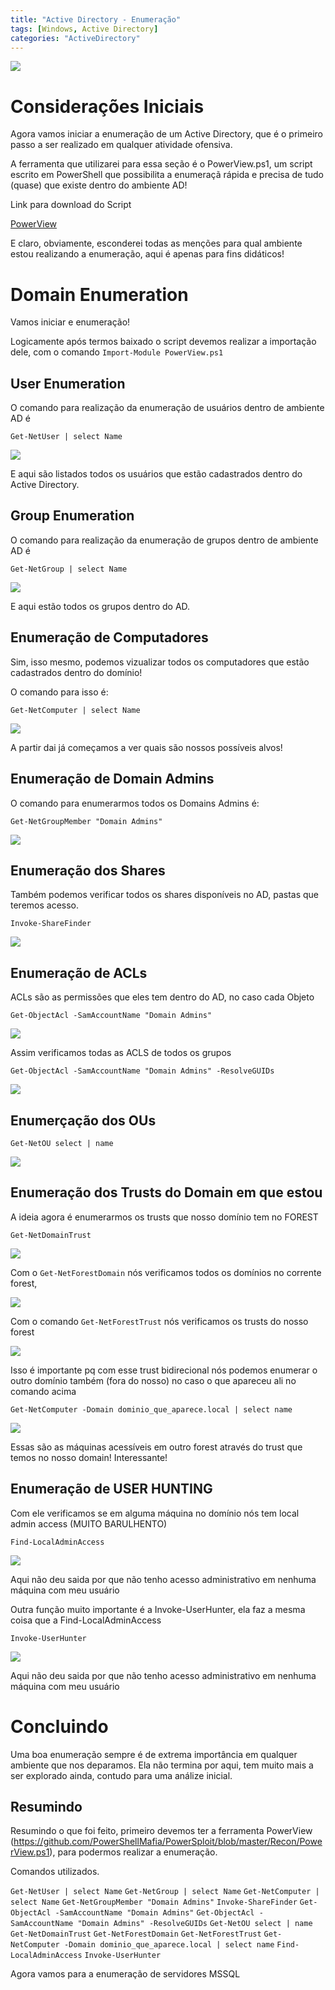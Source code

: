 ```yaml
---
title: "Active Directory - Enumeração"
tags: [Windows, Active Directory]
categories: "ActiveDirectory"
---
```


![](https://raw.githubusercontent.com/0x4rt3mis/0x4rt3mis.github.io/master/img/active-enum/enum.jpeg.png)

# Considerações Iniciais

Agora vamos iniciar a enumeração de um Active Directory, que é o primeiro passo a ser realizado em qualquer atividade ofensiva.

A ferramenta que utilizarei para essa seção é o PowerView.ps1, um script escrito em PowerShell que possibilita a enumeraçã rápida e precisa de tudo (quase) que existe dentro do ambiente AD!

Link para download do Script

[PowerView](https://github.com/PowerShellMafia/PowerSploit/blob/master/Recon/PowerView.ps1)

E claro, obviamente, esconderei todas as menções para qual ambiente estou realizando a enumeração, aqui é apenas para fins didáticos!

# Domain Enumeration

Vamos iniciar e enumeração!

Logicamente após termos baixado o script devemos realizar a importação dele, com o comando `Import-Module PowerView.ps1`

## User Enumeration

O comando para realização da enumeração de usuários dentro de ambiente AD é

`Get-NetUser | select Name`

![](https://raw.githubusercontent.com/0x4rt3mis/0x4rt3mis.github.io/master/img/active-enum/user.png)

E aqui são listados todos os usuários que estão cadastrados dentro do Active Directory.

## Group Enumeration

O comando para realização da enumeração de grupos dentro de ambiente AD é

`Get-NetGroup | select Name`

![](https://raw.githubusercontent.com/0x4rt3mis/0x4rt3mis.github.io/master/img/active-enum/group.png)

E aqui estão todos os grupos dentro do AD.

## Enumeração de Computadores

Sim, isso mesmo, podemos vizualizar todos os computadores que estão cadastrados dentro do domínio!

O comando para isso é:

`Get-NetComputer | select Name`

![](https://raw.githubusercontent.com/0x4rt3mis/0x4rt3mis.github.io/master/img/active-enum/computer.png)

A partir dai já começamos a ver quais são nossos possíveis alvos!

## Enumeração de Domain Admins

O comando para enumerarmos todos os Domains Admins é:

`Get-NetGroupMember "Domain Admins"`

![](https://raw.githubusercontent.com/0x4rt3mis/0x4rt3mis.github.io/master/img/active-enum/da.png)

## Enumeração dos Shares

Também podemos verificar todos os shares disponíveis no AD, pastas que teremos acesso.

`Invoke-ShareFinder`

![](https://raw.githubusercontent.com/0x4rt3mis/0x4rt3mis.github.io/master/img/active-enum/share.png)

## Enumeração de ACLs

ACLs são as permissões que eles tem dentro do AD, no caso cada Objeto

`Get-ObjectAcl -SamAccountName "Domain Admins"`

![](https://raw.githubusercontent.com/0x4rt3mis/0x4rt3mis.github.io/master/img/active-enum/acl1.png)

Assim verificamos todas as ACLS de todos os grupos

`Get-ObjectAcl -SamAccountName "Domain Admins" -ResolveGUIDs`

![](https://raw.githubusercontent.com/0x4rt3mis/0x4rt3mis.github.io/master/img/active-enum/acl2.png)

## Enumerçação dos OUs 

`Get-NetOU select | name`

![](https://raw.githubusercontent.com/0x4rt3mis/0x4rt3mis.github.io/master/img/active-enum/ou.png)

## Enumeração dos Trusts do Domain em que estou

A ideia agora é enumerarmos os trusts que nosso domínio tem no FOREST

`Get-NetDomainTrust`

![](https://raw.githubusercontent.com/0x4rt3mis/0x4rt3mis.github.io/master/img/active-enum/trust.png)

Com o `Get-NetForestDomain` nós verificamos todos os domínios no corrente forest, 

![](https://raw.githubusercontent.com/0x4rt3mis/0x4rt3mis.github.io/master/img/active-enum/trus_domaint.png)

Com o comando `Get-NetForestTrust` nós verificamos os trusts do nosso forest

![](https://raw.githubusercontent.com/0x4rt3mis/0x4rt3mis.github.io/master/img/active-enum/trust2.png)

Isso é importante pq com esse trust bidirecional nós podemos enumerar o outro domínio também (fora do nosso) no caso o que apareceu ali no comando acima

`Get-NetComputer -Domain dominio_que_aparece.local | select name`

![](https://raw.githubusercontent.com/0x4rt3mis/0x4rt3mis.github.io/master/img/active-enum/trust3.png)

Essas são as máquinas acessíveis em outro forest através do trust que temos no nosso domain! Interessante!

## Enumeração de USER HUNTING

Com ele verificamos se em alguma máquina no domínio nós tem local admin access (MUITO BARULHENTO)

`Find-LocalAdminAccess`

![](https://raw.githubusercontent.com/0x4rt3mis/0x4rt3mis.github.io/master/img/active-enum/admin.png)

Aqui não deu saida por que não tenho acesso administrativo em nenhuma máquina com meu usuário

Outra função muito importante é a Invoke-UserHunter, ela faz a mesma coisa que a Find-LocalAdminAccess

`Invoke-UserHunter`

![](https://raw.githubusercontent.com/0x4rt3mis/0x4rt3mis.github.io/master/img/active-enum/admin1.png)

Aqui não deu saida por que não tenho acesso administrativo em nenhuma máquina com meu usuário

# Concluindo

Uma boa enumeração sempre é de extrema importância em qualquer ambiente que nos deparamos. Ela não termina por aqui, tem muito mais a ser explorado ainda, contudo para uma análize inicial.

## Resumindo

Resumindo o que foi feito, primeiro devemos ter a ferramenta PowerView (https://github.com/PowerShellMafia/PowerSploit/blob/master/Recon/PowerView.ps1), para podermos realizar a enumeração.

Comandos utilizados.

`Get-NetUser | select Name`
`Get-NetGroup | select Name`
`Get-NetComputer | select Name`
`Get-NetGroupMember "Domain Admins"`
`Invoke-ShareFinder`
`Get-ObjectAcl -SamAccountName "Domain Admins"`
`Get-ObjectAcl -SamAccountName "Domain Admins" -ResolveGUIDs`
`Get-NetOU select | name`
`Get-NetDomainTrust`
`Get-NetForestDomain`
`Get-NetForestTrust`
`Get-NetComputer -Domain dominio_que_aparece.local | select name`
`Find-LocalAdminAccess`
`Invoke-UserHunter`

Agora vamos para a enumeração de servidores MSSQL